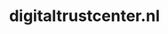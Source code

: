 ---
layout: post
title:  "digitaltrustcenter.nl"
internal_url:  "/dutchgov/digitaltrustcenter.nl.html"
subdomains_count: 6
all_subdomains_count: 16
urls_count: 6
ssl_rank: 0
http_rank: 49.166666666667
url_link: /data/digitaltrustcenter.nl/urls.txt
all_subdomains_link: /data/digitaltrustcenter.nl/all_subdomains.txt
subdomains_link: /data/digitaltrustcenter.nl/subdomains.txt
categories: dutchgov
---